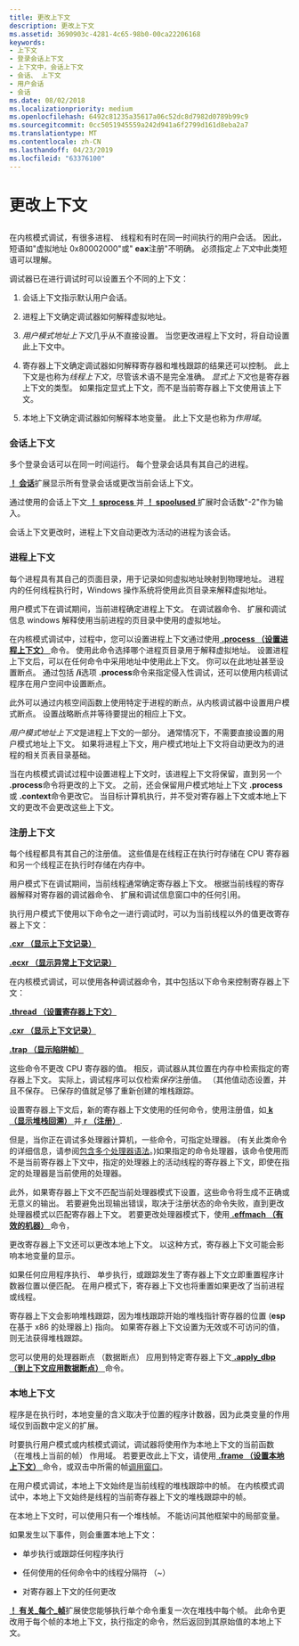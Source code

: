 ```yaml
---
title: 更改上下文
description: 更改上下文
ms.assetid: 3690903c-4281-4c65-98b0-00ca22206168
keywords:
- 上下文
- 登录会话上下文
- 上下文中，会话上下文
- 会话、 上下文
- 用户会话
- 会话
ms.date: 08/02/2018
ms.localizationpriority: medium
ms.openlocfilehash: 6492c81235a35617a06c52dc8d7982d0789b99c9
ms.sourcegitcommit: 0cc5051945559a242d941a6f2799d161d8eba2a7
ms.translationtype: MT
ms.contentlocale: zh-CN
ms.lasthandoff: 04/23/2019
ms.locfileid: "63376100"
---
```

# <a name="changing-contexts"></a>更改上下文


## <span id="ddk-changing-contexts_dbg"></span><span id="DDK_CHANGING_CONTEXTS_DBG"></span>


在内核模式调试，有很多进程、 线程和有时在同一时间执行的用户会话。 因此，短语如"虚拟地址 0x80002000"或" **eax**注册"不明确。 必须指定*上下文*中此类短语可以理解。

调试器已在进行调试时可以设置五个不同的上下文：

1.  会话上下文指示默认用户会话。 

2.  进程上下文确定调试器如何解释虚拟地址。

3.  *用户模式地址上下文*几乎从不直接设置。 当您更改进程上下文时，将自动设置此上下文中。

4.  寄存器上下文确定调试器如何解释寄存器和堆栈跟踪的结果还可以控制。 此上下文是也称为*线程上下文*，尽管该术语不是完全准确。 *显式上下文*也是寄存器上下文的类型。 如果指定显式上下文，而不是当前寄存器上下文使用该上下文。

5.  本地上下文确定调试器如何解释本地变量。 此上下文是也称为*作用域*。

### <a name="span-idsession-contextspanspan-idsessioncontextspansession-context"></a><span id="session-context"></span><span id="SESSION_CONTEXT"></span>会话上下文

多个登录会话可以在同一时间运行。 每个登录会话具有其自己的进程。

[ **！ 会话**](-session.md)扩展显示所有登录会话或更改当前会话上下文。

通过使用的会话上下文[ **！ sprocess** ](-sprocess.md)并[ **！ spoolused** ](https://msdn.microsoft.com/library/windows/hardware/ff565361)扩展时会话数"-2"作为输入。

会话上下文更改时，进程上下文自动更改为活动的进程为该会话。

### <a name="span-idprocess-contextspanspan-idprocesscontextspanprocess-context"></a><span id="process-context"></span><span id="PROCESS_CONTEXT"></span>进程上下文

每个进程具有其自己的页面目录，用于记录如何虚拟地址映射到物理地址。 进程内的任何线程执行时，Windows 操作系统将使用此页目录来解释虚拟地址。

用户模式下在调试期间，当前进程确定进程上下文。 在调试器命令、 扩展和调试信息 windows 解释使用当前进程的页目录中使用的虚拟地址。

在内核模式调试中，过程中，您可以设置进程上下文通过使用[ **.process （设置进程上下文）** ](-process--set-process-context-.md)命令。 使用此命令选择哪个进程页目录用于解释虚拟地址。 设置进程上下文后，可以在任何命令中采用地址中使用此上下文。 你可以在此地址甚至设置断点。 通过包括 **/i**选项 **.process**命令来指定侵入性调试，还可以使用内核调试程序在用户空间中设置断点。

此外可以通过内核空间函数上使用特定于进程的断点，从内核调试器中设置用户模式断点。 设置战略断点并等待要提出的相应上下文。

*用户模式地址上下文*是进程上下文的一部分。 通常情况下，不需要直接设置的用户模式地址上下文。 如果将进程上下文，用户模式地址上下文将自动更改为的进程的相关页表目录基础。 

当在内核模式调试过程中设置进程上下文时，该进程上下文将保留，直到另一个 **.process**命令将更改的上下文。 之前，还会保留用户模式地址上下文 **.process**或 **.context**命令更改它。 当目标计算机执行，并不受对寄存器上下文或本地上下文的更改不会更改这些上下文。

### <a name="span-idregister-contextspanspan-idregistercontextspanregister-context"></a><span id="register-context"></span><span id="REGISTER_CONTEXT"></span>注册上下文

每个线程都具有其自己的注册值。 这些值是在线程正在执行时存储在 CPU 寄存器和另一个线程正在执行时存储在内存中。

用户模式下在调试期间，当前线程通常确定寄存器上下文。 根据当前线程的寄存器解释对寄存器的调试器命令、 扩展和调试信息窗口中的任何引用。

执行用户模式下使用以下命令之一进行调试时，可以为当前线程以外的值更改寄存器上下文：

[**.cxr （显示上下文记录）**](-cxr--display-context-record-.md)

[**.ecxr （显示异常上下文记录）**](-ecxr--display-exception-context-record-.md)

在内核模式调试，可以使用各种调试器命令，其中包括以下命令来控制寄存器上下文：

[**.thread （设置寄存器上下文）**](-thread--set-register-context-.md)

[**.cxr （显示上下文记录）**](-cxr--display-context-record-.md)

[**.trap （显示陷阱帧）**](-trap--display-trap-frame-.md)

这些命令不更改 CPU 寄存器的值。 相反，调试器从其位置在内存中检索指定的寄存器上下文。 实际上，调试程序可以仅检索*保存*注册值。 （其他值动态设置，并且不保存。 已保存的值就足够了重新创建的堆栈跟踪。

设置寄存器上下文后，新的寄存器上下文使用的任何命令，使用注册值，如[ **k （显示堆栈回溯）** ](k--kb--kc--kd--kp--kp--kv--display-stack-backtrace-.md)并[ **r （注册）**](r--registers-.md).

但是，当你正在调试多处理器计算机，一些命令，可指定处理器。 (有关此类命令的详细信息，请参阅[包含多个处理器语法](multiprocessor-syntax.md)。)如果指定的命令处理器，该命令使用而不是当前寄存器上下文中，指定的处理器上的活动线程的寄存器上下文，即使在指定的处理器是当前使用的处理器。

此外，如果寄存器上下文不匹配当前处理器模式下设置，这些命令将生成不正确或无意义的输出。 若要避免出现输出错误，取决于注册状态的命令失败，直到更改处理器模式以匹配寄存器上下文。 若要更改处理器模式下，使用[ **.effmach （有效的机器）** ](-effmach--effective-machine-.md)命令，

更改寄存器上下文还可以更改本地上下文。 以这种方式，寄存器上下文可能会影响本地变量的显示。

如果任何应用程序执行、 单步执行，或跟踪发生了寄存器上下文立即重置程序计数器位置以便匹配。 在用户模式下，寄存器上下文也将重置如果更改了当前进程或线程。

寄存器上下文会影响堆栈跟踪，因为堆栈跟踪开始的堆栈指针寄存器的位置 (**esp**在基于 x86 的处理器上) 指向。 如果寄存器上下文设置为无效或不可访问的值，则无法获得堆栈跟踪。

您可以使用的处理器断点 （数据断点） 应用到特定寄存器上下文[ **.apply\_dbp （到上下文应用数据断点）** ](-apply-dbp--apply-data-breakpoint-to-context-.md)命令。

### <a name="span-idlocal-contextspanspan-idlocalcontextspanlocal-context"></a><span id="local-context"></span><span id="LOCAL_CONTEXT"></span>本地上下文

程序是在执行时，本地变量的含义取决于位置的程序计数器，因为此类变量的作用域仅到函数中定义的扩展。

时要执行用户模式或内核模式调试，调试器将使用作为本地上下文的当前函数 （在堆栈上当前的帧） 作用域。 若要更改此上下文，请使用[ **.frame （设置本地上下文）** ](-frame--set-local-context-.md)命令，或双击中所需的帧[调用窗口](calls-window.md)。

在用户模式调试，本地上下文始终是当前线程的堆栈跟踪中的帧。 在内核模式调试中，本地上下文始终是线程的当前寄存器上下文的堆栈跟踪中的帧。

在本地上下文时，可以使用只有一个堆栈帧。 不能访问其他框架中的局部变量。

如果发生以下事件，则会重置本地上下文：

-   单步执行或跟踪任何程序执行

-   任何使用的任何命令中的线程分隔符 （~）

-   对寄存器上下文的任何更改

[ **！ 有关\_每个\_帧**](-for-each-frame.md)扩展使您能够执行单个命令重复一次在堆栈中每个帧。 此命令更改用于每个帧的本地上下文，执行指定的命令，然后返回到其原始值的本地上下文。

 

 





